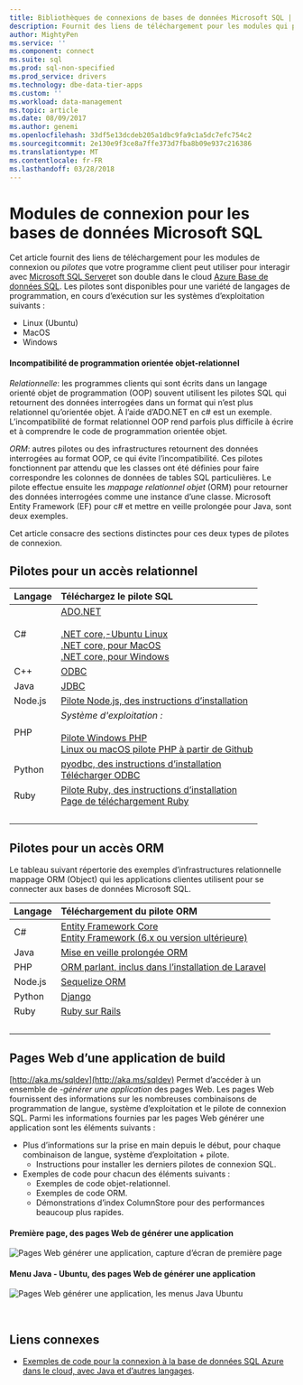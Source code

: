 ```yaml
---
title: Bibliothèques de connexions de bases de données Microsoft SQL | Documents Microsoft
description: Fournit des liens de téléchargement pour les modules qui permettent la connexion à Microsoft SQL Server et de la base de données SQL Azure, à partir d’une variété de langages de programmation du client.
author: MightyPen
ms.service: ''
ms.component: connect
ms.suite: sql
ms.prod: sql-non-specified
ms.prod_service: drivers
ms.technology: dbe-data-tier-apps
ms.custom: ''
ms.workload: data-management
ms.topic: article
ms.date: 08/09/2017
ms.author: genemi
ms.openlocfilehash: 33df5e13dcdeb205a1dbc9fa9c1a5dc7efc754c2
ms.sourcegitcommit: 2e130e9f3ce8a7ffe373d7fba8b09e937c216386
ms.translationtype: MT
ms.contentlocale: fr-FR
ms.lasthandoff: 03/28/2018
---
```

# <a name="connection-modules-for-microsoft-sql-databases"></a>Modules de connexion pour les bases de données Microsoft SQL

Cet article fournit des liens de téléchargement pour les modules de connexion ou *pilotes* que votre programme client peut utiliser pour interagir avec [Microsoft SQL Server](../index.md)et son double dans le cloud [Azure Base de données SQL](http://docs.microsoft.com/azure/sql-database/). Les pilotes sont disponibles pour une variété de langages de programmation, en cours d’exécution sur les systèmes d’exploitation suivants :

- Linux (Ubuntu)
- MacOS
- Windows


#### <a name="oop-to-relational-mismatch"></a>Incompatibilité de programmation orientée objet-relationnel

*Relationnelle*: les programmes clients qui sont écrits dans un langage orienté objet de programmation (OOP) souvent utilisent les pilotes SQL qui retournent des données interrogées dans un format qui n’est plus relationnel qu’orientée objet. À l’aide d’ADO.NET en c# est un exemple. L’incompatibilité de format relationnel OOP rend parfois plus difficile à écrire et à comprendre le code de programmation orientée objet.

*ORM*: autres pilotes ou des infrastructures retournent des données interrogées au format OOP, ce qui évite l’incompatibilité. Ces pilotes fonctionnent par attendu que les classes ont été définies pour faire correspondre les colonnes de données de tables SQL particulières. Le pilote effectue ensuite les *mappage relationnel objet* (ORM) pour retourner des données interrogées comme une instance d’une classe. Microsoft Entity Framework (EF) pour c# et mettre en veille prolongée pour Java, sont deux exemples.

Cet article consacre des sections distinctes pour ces deux types de pilotes de connexion.


<a name="anchor-20-drivers-relational-access" />

## <a name="drivers-for-relational-access"></a>Pilotes pour un accès relationnel


<!--
Each given Microsoft Download Center page should be enhanced
with a link to the next NEWER version page, on the day that the
original page is no longer the latest because the newer page is being added.
But this policy is not agreed on or observed,
putting the links in the following table at risk for being outdated.

PHP driver in Github.com also uses this FWLink:  http://go.microsoft.com/fwlink/?LinkID=518036 ,
although the FWLink is less precise than is http://github.com/Microsoft/msphpsql/tree/dev#install-unix .
-->


| Langage | Téléchargez le pilote SQL |
| :------- | :---------------------- |
| C#       | [ADO.NET](http://www.microsoft.com/net/download/)<br /><br />[.NET core,-Ubuntu Linux](https://www.microsoft.com/net/core#Ubuntu)<br />[.NET core, pour MacOS](https://www.microsoft.com/net/core#macos)<br />[.NET core, pour Windows](https://www.microsoft.com/net/core) |
| C++      | [ODBC](http://docs.microsoft.com/sql/connect/odbc/download-odbc-driver-for-sql-server) |
| Java     | [JDBC](http://www.microsoft.com/download/details.aspx?id=55539) |
| Node.js  | [Pilote Node.js, des instructions d’installation](http://docs.microsoft.com/sql/connect/node-js/step-1-configure-development-environment-for-node-js-development) |
| PHP      | *Système d'exploitation :*<br /><br />[Pilote Windows PHP](https://www.microsoft.com/download/details.aspx?id=55642)<br />[Linux ou macOS pilote PHP à partir de Github](http://github.com/Microsoft/msphpsql/) |
| Python   | [pyodbc, des instructions d’installation](http://docs.microsoft.com/sql/connect/python/pyodbc/step-1-configure-development-environment-for-pyodbc-python-development)<br />[Télécharger ODBC](http://docs.microsoft.com/sql/connect/odbc/download-odbc-driver-for-sql-server) |
| Ruby     | [Pilote Ruby, des instructions d’installation](https://docs.microsoft.com/sql/connect/ruby/step-1-configure-development-environment-for-ruby-development)<br />[Page de téléchargement Ruby](https://rubyinstaller.org/downloads/) |
| &nbsp; | <br /> |


<a name="anchor-40-drivers-orm-access" />

## <a name="drivers-for-orm-access"></a>Pilotes pour un accès ORM


Le tableau suivant répertorie des exemples d’infrastructures relationnelle mappage ORM (Object) qui les applications clientes utilisent pour se connecter aux bases de données Microsoft SQL.


| Langage | Téléchargement du pilote ORM |
| :------- | :------------------ |
| C# | [Entity Framework Core](http://docs.microsoft.com/ef/core/)<br />[Entity Framework (6.x ou version ultérieure)](http://docs.microsoft.com/ef/) |
| Java | [Mise en veille prolongée ORM](http://hibernate.org/orm)|
| PHP | [ORM parlant, inclus dans l’installation de Laravel](http://laravel.com/docs/) |
| Node.js | [Sequelize ORM](http://docs.sequelizejs.com) |
| Python | [Django](http://www.djangoproject.com/) |
| Ruby | [Ruby sur Rails](http://rubyonrails.org/) |
| &nbsp; | <br /> |


<a name="anchor-60-build-an-app-webpages" />

## <a name="build-an-app-webpages"></a>Pages Web d’une application de build


[http://aka.ms/sqldev](http://aka.ms/sqldev) Permet d’accéder à un ensemble de *-générer une application* des pages Web. Les pages Web fournissent des informations sur les nombreuses combinaisons de programmation de langue, système d’exploitation et le pilote de connexion SQL. Parmi les informations fournies par les pages Web générer une application sont les éléments suivants :

- Plus d’informations sur la prise en main depuis le début, pour chaque combinaison de langue, système d’exploitation + pilote.
    - Instructions pour installer les derniers pilotes de connexion SQL.
- Exemples de code pour chacun des éléments suivants :
    - Exemples de code objet-relationnel.
    - Exemples de code ORM.
    - Démonstrations d’index ColumnStore pour des performances beaucoup plus rapides.


#### <a name="first-page-of-build-an-app-webpages"></a>Première page, des pages Web de générer une application

![Pages Web générer une application, capture d’écran de première page][image-ref-163-buildanapp-webpages-first-page]


#### <a name="menu-for-java---ubuntu-of-build-an-app-webpages"></a>Menu Java - Ubuntu, des pages Web de générer une application

![Pages Web générer une application, les menus Java Ubuntu][image-ref-167-buildanapp-webpages-menu-java-ubuntu]


&nbsp;


## <a name="related-links"></a>Liens connexes

- [Exemples de code pour la connexion à la base de données SQL Azure dans le cloud, avec Java et d’autres langages](http://docs.microsoft.com/azure/sql-database/sql-database-connect-query-java).


<!-- Image references -->

[image-ref-163-buildanapp-webpages-first-page]: ./media/homepage-sql-connection-drivers/gm-aka-ms-sqldev-choose-language-g21.png
[image-ref-167-buildanapp-webpages-menu-java-ubuntu]: ./media/homepage-sql-connection-drivers/gm-aka-ms-sqldev-java-ubuntu-c31.png
